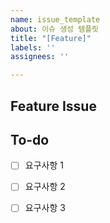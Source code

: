 ```yaml
---
name: issue_template
about: 이슈 생성 템플릿
title: "[Feature]"
labels: ''
assignees: ''

---
```


## Feature Issue
<!-- 어떤 기능을 개발할지 적어주세요 -->

## To-do
<!-- 어떤 일들을 해야할지 적어주세요 -->
- [ ] 요구사항 1

- [ ] 요구사항 2

- [ ] 요구사항 3
